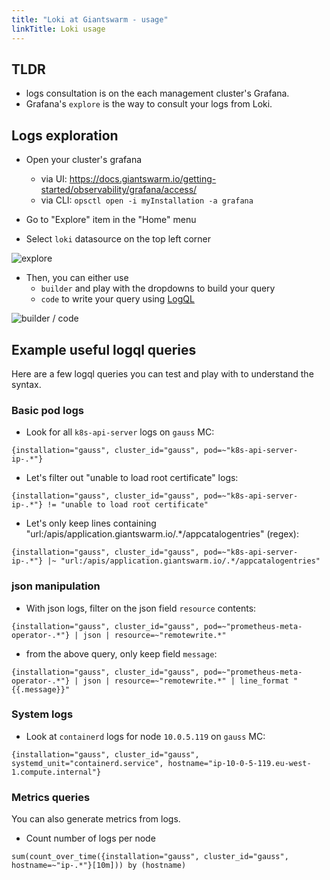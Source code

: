 ```yaml
---
title: "Loki at Giantswarm - usage"
linkTitle: Loki usage
---
```


## TLDR

* logs consultation is on the each management cluster's Grafana.
* Grafana's `explore` is the way to consult your logs from Loki.

## Logs exploration

* Open your cluster's grafana
  * via UI: https://docs.giantswarm.io/getting-started/observability/grafana/access/
  * via CLI: `opsctl open -i myInstallation -a grafana`

* Go to "Explore" item in the "Home" menu
* Select `loki` datasource on the top left corner

![explore](../lokidoc-explore.png)

* Then, you can either use
   * `builder` and play with the dropdowns to build your query
   * `code` to write your query using [LogQL](https://grafana.com/docs/loki/latest/logql/)

![builder / code](../lokidoc-builder-code.png)

## Example useful logql queries

Here are a few logql queries you can test and play with to understand the syntax.

### Basic pod logs

* Look for all `k8s-api-server` logs on `gauss` MC:
```
{installation="gauss", cluster_id="gauss", pod=~"k8s-api-server-ip-.*"}
```

* Let's filter out "unable to load root certificate" logs:
```
{installation="gauss", cluster_id="gauss", pod=~"k8s-api-server-ip-.*"} != "unable to load root certificate"
```

* Let's only keep lines containing "url:/apis/application.giantswarm.io/.*/appcatalogentries" (regex):
```
{installation="gauss", cluster_id="gauss", pod=~"k8s-api-server-ip-.*"} |~ "url:/apis/application.giantswarm.io/.*/appcatalogentries"
```

### json manipulation

* With json logs, filter on the json field `resource` contents:
```
{installation="gauss", cluster_id="gauss", pod=~"prometheus-meta-operator-.*"} | json | resource=~"remotewrite.*"
```

* from the above query, only keep field `message`:
```
{installation="gauss", cluster_id="gauss", pod=~"prometheus-meta-operator-.*"} | json | resource=~"remotewrite.*" | line_format "{{.message}}"
```

### System logs

* Look at `containerd` logs for node `10.0.5.119` on `gauss` MC:
```
{installation="gauss", cluster_id="gauss", systemd_unit="containerd.service", hostname="ip-10-0-5-119.eu-west-1.compute.internal"}
```

### Metrics queries

You can also generate metrics from logs.

* Count number of logs per node
```
sum(count_over_time({installation="gauss", cluster_id="gauss", hostname=~"ip-.*"}[10m])) by (hostname)
```
